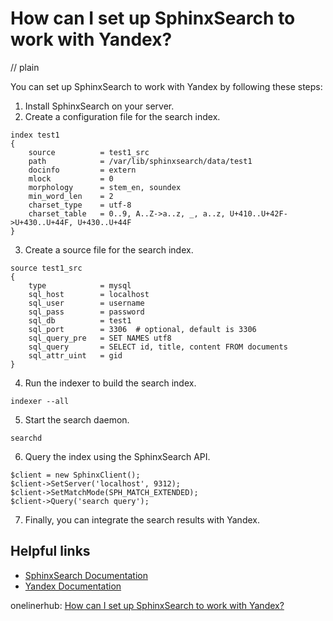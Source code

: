 # How can I set up SphinxSearch to work with Yandex?
// plain

You can set up SphinxSearch to work with Yandex by following these steps:

1. Install SphinxSearch on your server.
2. Create a configuration file for the search index.
```
index test1
{
    source          = test1_src
    path            = /var/lib/sphinxsearch/data/test1
    docinfo         = extern
    mlock           = 0
    morphology      = stem_en, soundex
    min_word_len    = 2
    charset_type    = utf-8
    charset_table   = 0..9, A..Z->a..z, _, a..z, U+410..U+42F->U+430..U+44F, U+430..U+44F
}
```
3. Create a source file for the search index.
```
source test1_src
{
    type            = mysql
    sql_host        = localhost
    sql_user        = username
    sql_pass        = password
    sql_db          = test1
    sql_port        = 3306  # optional, default is 3306
    sql_query_pre   = SET NAMES utf8
    sql_query       = SELECT id, title, content FROM documents
    sql_attr_uint   = gid
}
```
4. Run the indexer to build the search index.
```
indexer --all
```
5. Start the search daemon.
```
searchd
```
6. Query the index using the SphinxSearch API.
```
$client = new SphinxClient();
$client->SetServer('localhost', 9312);
$client->SetMatchMode(SPH_MATCH_EXTENDED);
$client->Query('search query');
```
7. Finally, you can integrate the search results with Yandex.

## Helpful links
- [SphinxSearch Documentation](https://sphinxsearch.com/docs/current.html)
- [Yandex Documentation](https://yandex.ru/support/webmaster/search-engines/indexing.html)

onelinerhub: [How can I set up SphinxSearch to work with Yandex?](https://onelinerhub.com/sphinxsearch/how-can-i-set-up-sphinxsearch-to-work-with-yandex)